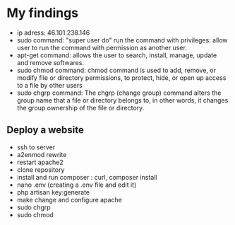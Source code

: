 # My findings
- ip adress: 46.101.238.146
- sudo command: "super user do" run the command with privileges: allow user to run the command with permission as another user.
- apt-get command: allows the user to search, install, manage, update and remove softwares. 
- sudo chmod command: chmod command is used to add, remove, or modify file or directory permissions, to protect, hide, or open up access to a file by other users
- sudo chgrp command: The chgrp (change group) command alters the group name that a file or directory belongs to, in other words, it changes the group ownership of the file or directory. 
## Deploy a website
- ssh to server
- a2enmod rewrite
- restart apache2
- clone repository
- install and run composer : curl, composer install
- nano .env (creating a .env file and edit it)
- php artisan key:generate
- make change and configure apache
- sudo chgrp
- sudo chmod

